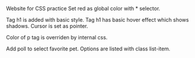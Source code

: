 Website for CSS practice
Set red as global color with \* selector.

Tag h1 is added with basic style.
Tag h1 has basic hover effect which shows shadows.
Cursor is set as pointer.

Color of p tag is overriden by internal css.

Add poll to select favorite pet.
Options are listed with class list-item.
